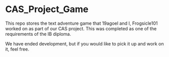 # CAS_Project_Game
This repo stores the text adventure game that 19agoel and I, Frogsicle101 worked
on as part of our CAS project. This was completed as one of the requirements of
the IB diploma.

We have ended development, but if you would like to pick it up and work on it,
feel free.
